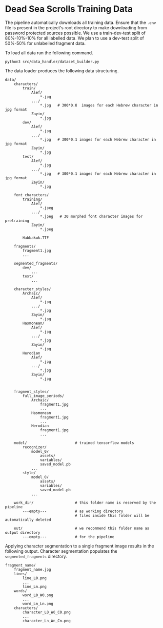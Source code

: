 # Dead Sea Scrolls Training Data

The pipeline automatically downloads all training data.
Ensure that the `.env` file is present in the project's root directory to make downloading from password protected sources possible.
We use a train-dev-test split of 80%-10%-10% for all labelled data.
We plan to use a dev-test split of 50%-50% for unlabelled fragment data.

To load all data run the following command.

    python3 src/data_handler/dataset_builder.py

The data loader produces the following data structuring.

    data/
        characters/
            train/
                Alef/
                    *.jpg
                .../
                    *.jpg   # 300*0.8  images for each Hebrew character in jpg format
                Zayin/
                    *.jpg
            dev/
                Alef/
                    *.jpg 
                .../
                    *.jpg   # 300*0.1 images for each Hebrew character in jpg format
                Zayin/
                    *.jpg
            test/
                Alef/
                    *.jpg 
                .../
                    *.jpg   # 300*0.1 images for each Hebrew character in jpg format
                Zayin/
                    *.jpg
                
        font_characters/
            training/
                Alef/
                    *.jpeg 
                .../
                    *.jpeg   # 30 morphed font character images for pretraining
                Zayin/
                    *.jpeg

            Habbakuk.TTF

        fragments/
            fragment1.jpg
            ...
        
        segmented_fragments/
            dev/
                ...
            test/
                ...
        
        character_styles/
            Archaic/
                Alef/
                    *.jpg 
                .../
                    *.jpg
                Zayin/
                    *.jpg
            Hasmonean/
                Alef/
                    *.jpg 
                .../
                    *.jpg
                Zayin/
                    *.jpg
            Herodian
                Alef/
                    *.jpg 
                .../
                    *.jpg
                Zayin/
                    *.jpg


        fragment_styles/
            full_image_periods/
                Archaic/
                    fragment1.jpg
                    ...
                Hasmonean
                    fragment1.jpg
                    ...
                Herodian
                    fragment1.jpg
                    ...

        model/                      # trained tensorflow models
            recognizer/
                model_0/
                    assets/
                    variables/
                    saved_model.pb
                ...
            style/
                model_0/
                    assets/
                    variables/
                    saved_model.pb
                ...
            
        work_dir/                   # this folder name is reserved by the pipeline
            ---empty---             # as working directory
                                    # files inside this folder will be automatically deleted
        
        out/                        # we recommend this folder name as output directory
            ---empty---             # for the pipeline

Applying character segmentation to a single fragment image results in the following output.
Character segmentation populates the `segmented_fragments` directory.

    fragment_name/
        fragment_name.jpg
        lines/
            line_L0.png
            ...
            line_Ln.png
        words/
            word_L0_W0.png
            ...
            word_Ln_Ln.png
        characters/
            character_L0_W0_C0.png
            ...
            character_Ln_Wn_Cn.png
